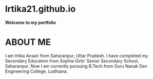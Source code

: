 # Irtika21.github.io
**Welcome to my portfolio**
# ABOUT ME 
I am Irtika Ansari from Saharanpur, Uttar Pradesh. I have completed my Secondary Education from Sophia Girls' Senior Secondary School, Saharanpur. Now I am currently pursuing B.Tech from Guru Nanak Dev Engineering College, Ludhiana.
